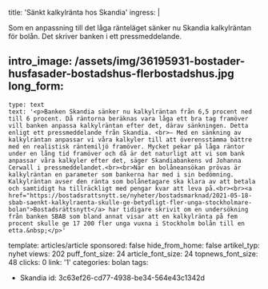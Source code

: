 title: 'Sänkt kalkylränta hos Skandia'
ingress: |
  <p>Som en anpassning till det låga ränteläget sänker nu Skandia kalkylräntan för bolån. Det skriver banken i ett pressmeddelande.
  </p>
  
intro_image: /assets/img/36195931-bostader-husfasader-bostadshus-flerbostadshus.jpg
long_form:
  -
    type: text
    text: '<p>Banken Skandia sänker nu kalkylräntan från 6,5 procent ned till 6 procent. Då räntorna beräknas vara låga ett bra tag framöver vill banken anpassa kalkylräntan efter det, därav sänkningen. Detta enligt ett pressmeddelande från Skandia. <br>– Med en sänkning av kalkylräntan anpassar vi våra kalkyler till att överensstämma bättre med en realistisk räntemiljö framöver. Mycket pekar på låga räntor under en lång tid framöver och då är det naturligt att vi som bank anpassar våra kalkyler efter det, säger Skandiabankens vd Johanna Cerwall i pressmeddelandet.<br><br>När en bolåneansökan prövas är kalkylräntan en parameter som bankerna har med i sin bedömning. Kalkylräntan avser den ränta som bolånetagare ska klara av att betala och samtidigt ha tillräckligt med pengar kvar att leva på.<br><br><a href="https://bostadsrattsnytt.se/nyheter/bostadsmarknad/2021-05-18-sbab-saenkt-kalkylraenta-skulle-ge-betydligt-fler-unga-stockholmare-bolan">Bostadsrättsnytt</a> har tidigare skrivit om en undersökning från banken SBAB som bland annat visar att en kalkylränta på fem procent skulle ge 17 200 fler unga vuxna i Stockholm bolån till en etta.&nbsp;</p>'
template: articles/article
sponsored: false
hide_from_home: false
artikel_typ: nyhet
views: 202
puff_font_size: 24
article_font_size: 24
topnews_font_size: 48
clicks: 0
link: '1'
categories: bolan
tags:
  - Skandia
id: 3c63ef26-cd77-4938-be34-564e43c1342d
